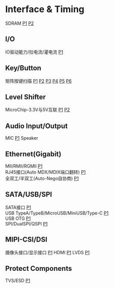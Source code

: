 # Interface & Timing
SDRAM
[P1](https://user-images.githubusercontent.com/32056331/112438411-d690a280-8d82-11eb-9f96-08e92935ab8f.png)
[P2](https://user-images.githubusercontent.com/32056331/112438417-d85a6600-8d82-11eb-8e6b-db0ea7ec574e.png)

## I/O
IO驱动能力/拉电流/灌电流
[P1](https://user-images.githubusercontent.com/32056331/113806782-8ad3f500-9795-11eb-92c4-b824f1c0d5cd.png)

## Key/Button
矩阵按键扫描
[P1](https://user-images.githubusercontent.com/32056331/112430426-194d7d00-8d79-11eb-9c8e-4965708c95eb.png)
[P2](https://user-images.githubusercontent.com/32056331/112430434-1ce10400-8d79-11eb-8312-d98d24d5d23f.png)
[P3](https://user-images.githubusercontent.com/32056331/112430437-1d799a80-8d79-11eb-9bf1-3326ca025794.png)
[P4](https://user-images.githubusercontent.com/32056331/112430440-1e123100-8d79-11eb-852c-ff32b4d49092.png)
[P5](https://user-images.githubusercontent.com/32056331/112430443-1eaac780-8d79-11eb-9e7f-6a847d282f95.png)
[P6](https://user-images.githubusercontent.com/32056331/112430444-1f435e00-8d79-11eb-8863-abd65fdbee28.png)

## Level Shifter 
MicroChip-3.3V与5V互联
[P1](https://user-images.githubusercontent.com/32056331/113278201-34d5fc00-9314-11eb-9fb8-d558a00219be.png)
[P2](https://user-images.githubusercontent.com/32056331/113374524-e53d1200-939f-11eb-859e-6809fe9eb3e3.png)

## Audio Input/Output
MIC
[P1](https://user-images.githubusercontent.com/32056331/114150435-a46c6c80-994e-11eb-835b-4a9e481bde2a.png)
Speaker

## Ethernet(Gigabit)
MII/RMII/RGMII
[P1](https://user-images.githubusercontent.com/32056331/116060922-df8fcf00-a6b4-11eb-9d02-8936fbd3e061.png)   
RJ45接口(Auto MDX/MDIX端口翻转)
[P1](https://user-images.githubusercontent.com/32056331/116020203-66728680-a678-11eb-96fd-373fc729bf3d.png)   
全双工/半双工(Auto-Nego自协商)
[P1](https://user-images.githubusercontent.com/32056331/116022059-05e54880-a67c-11eb-89fa-6d86a4683917.png)   

## SATA/USB/SPI
SATA接口
[P1](https://user-images.githubusercontent.com/32056331/116025919-2913f600-a684-11eb-8b64-42aa7507c93a.png)   
USB TypeA/TypeB/MicroUSB/MiniUSB/Type-C
[P1](https://user-images.githubusercontent.com/32056331/116196352-f80bf200-a765-11eb-94ff-845d93be14ff.png)   
USB OTG
[P1](https://user-images.githubusercontent.com/32056331/116032712-c118dc00-a692-11eb-9583-0531838f40e7.png)   
SPI/DualSPI/QSPI
[P1](https://user-images.githubusercontent.com/32056331/116177544-8a040280-a746-11eb-9743-68393e68aa0c.png)   

## MIPI-CSI/DSI
摄像头接口/显示接口
[P1](https://user-images.githubusercontent.com/32056331/116045802-fcbca180-a6a4-11eb-9b8c-118aea72b483.png)
HDMI
[P1](https://user-images.githubusercontent.com/32056331/116051307-034e1780-a6ab-11eb-9911-8a35cedb6516.png)
LVDS
[P1](https://user-images.githubusercontent.com/32056331/116202951-bbdc8f80-a76d-11eb-8468-ed0c1bc185df.png)



## Protect Components
TVS/ESD
[P1](https://user-images.githubusercontent.com/32056331/116038855-929ffe80-a69c-11eb-929a-caf1b0e78853.png)   



